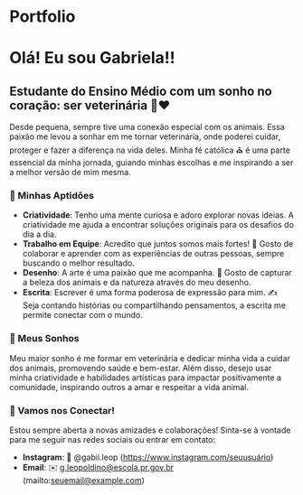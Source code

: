 # Portfolio


# Olá! Eu sou Gabriela!!

## Estudante do Ensino Médio com um sonho no coração: ser veterinária 🐾❤️

Desde pequena, sempre tive uma conexão especial com os animais. Essa paixão me levou a sonhar em me tornar veterinária, onde poderei cuidar, proteger e fazer a diferença na vida deles. Minha fé católica ⛪ é uma parte essencial da minha jornada, guiando minhas escolhas e me inspirando a ser a melhor versão de mim mesma.

### 🌟 Minhas Aptidões

- **Criatividade**: Tenho uma mente curiosa e adoro explorar novas ideias. A criatividade me ajuda a encontrar soluções originais para os desafios do dia a dia.
- **Trabalho em Equipe**: Acredito que juntos somos mais fortes! 💪 Gosto de colaborar e aprender com as experiências de outras pessoas, sempre buscando o melhor resultado.
- **Desenho**: A arte é uma paixão que me acompanha. 🎨 Gosto de capturar a beleza dos animais e da natureza através do meu desenho.
- **Escrita**: Escrever é uma forma poderosa de expressão para mim. ✍️ Seja contando histórias ou compartilhando pensamentos, a escrita me permite conectar com o mundo.

### 🌈 Meus Sonhos

Meu maior sonho é me formar em veterinária e dedicar minha vida a cuidar dos animais, promovendo saúde e bem-estar. Além disso, desejo usar minha criatividade e habilidades artísticas para impactar positivamente a comunidade, inspirando outros a amar e respeitar a vida animal.

### 📱 Vamos nos Conectar!

Estou sempre aberta a novas amizades e colaborações! Sinta-se à vontade para me seguir nas redes sociais ou entrar em contato:
- **Instagram**: 📸 @gabii.leop (https://www.instagram.com/seuusuário)
- **Email**: ✉️ g.leopoldino@escola.pr.gov.br (mailto:seuemail@example.com)


